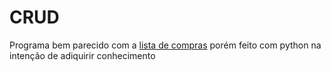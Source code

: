 # CRUD

Programa bem parecido com a <a href="https://github.com/Bebel132/Lista-de-Compras">lista de compras</a> porém feito com python na intenção de adiquirir conhecimento